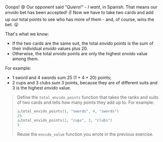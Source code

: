 Ooops! 😰 Our opponent said _"Quiero!"_ - _I want_, in Spanish. That means our _envido_ bet has been accepted! ️:v: Now we have to take two cards and add up our total points to see who has more of them - and, of course, wins the bet. 😮

That's what we know:

* If the two cards are the same suit, the total _envido_ points is the sum of their individual _envido_ values plus 20.
* Otherwise, the total _envido_ points are only the highest _envido_ value among them.

For example: 

 * 1 sword and 4 swords sum 25 (1 + 4 + 20) points;
 * 2 cups and 3 clubs sum 3 points, because they are of different suits and 3 is the highest _envido_ value.



> Define the `total_envido_points` function that takes the ranks and suits of two cards and tells how many points they add up to. For example:
>
> ```python
> ムtotal_envido_points(1, "swords", 4, "swords")
> 25
> ムtotal_envido_points(2, "cups", 3, "clubs")
> 3
> ```
>
> Reuse the `envido_value` function you wrote in the previous exercise.
